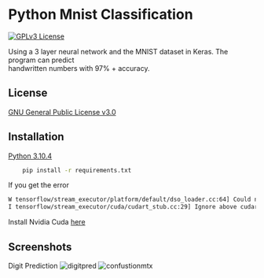 
# Python Mnist Classification
[![GPLv3 License](https://img.shields.io/badge/License-GPL%20v3-yellow.svg)](https://opensource.org/licenses/)

Using a 3 layer neural network and the MNIST dataset in Keras. The program can predict      
handwritten numbers with 97% + accuracy. 




## License

[GNU General Public License v3.0](https://choosealicense.com/licenses/gpl-3.0/)




## Installation

[Python 3.10.4](https://python.org)

```bash
    pip install -r requirements.txt
```

If you get the error 
```bash
W tensorflow/stream_executor/platform/default/dso_loader.cc:64] Could not load dynamic library 'cudart64_110.dll'; dlerror: cudart64_110.dll not found
I tensorflow/stream_executor/cuda/cudart_stub.cc:29] Ignore above cudart dlerror if you do not have a GPU set up on your machine.
```

Install Nvidia Cuda [here](https://developer.nvidia.com/cuda-downloads)


## Screenshots
Digit Prediction
![digitpred](https://media.discordapp.net/attachments/922891948082200617/979468369994592276/unknown.png)
![confustionmtx](https://media.discordapp.net/attachments/922891948082200617/979468420800192522/unknown.png?width=536&height=551)
